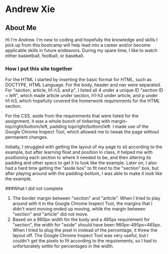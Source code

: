 # Andrew Xie

## About Me

Hi I'm Andrew. I'm new to coding and hopefully the knowledge and skills I pick up from this bootcamp will help lead into a career and/or become applicable skills in future endeavors. During my spare time, I like to watch either basketball, football, or baseball.

### How I put this site together

For the HTML I started by inserting the basic format for HTML, such as DOCTYPE, HTML Language. For the body, header and nav were separated. For "section, article, h1-h3, and p", I listed all 4 under a unique ID "section ID = left", which made article under section, h1-h3 under article, and p under h1-h3, which hopefully covered the homerwork requirements for the HTML section.

For the CSS, aside from the requirements that were listed for the assignment, it was a whole bunch of tinkering with margin-top/right/bottom/left, padding top/right/bottom/left. I made use of the Google Chrome Inspect Tool, which allowed me to tweak the page without permanent changes.

Initially, I struggled with getting the layout of my page to sit according to the example, but after learning float and position in class, it helped me with positioning each section to where it needed to be, and then altering its padding and other specs to get it to look like the example. Later on, I also had a hard time getting the "aside box" to fit next to the "section" box, but after playing around with the padding-bottom, I was able to make it look like the example.

###What I did not complete

1. The border margin between "section" and "article". When I tried to play around with it in the Google Chrome Inspect Tool, the margins that I didn't want moving ended up moving, while the margin between "section" and "article" did not move.
2. Based on a 960px width for the body and a 495px requirement for "section", the width for "aside" should have been 960px-495px=465px. When I tried to plug the pixel in instead of the percentage, it threw the layout off. The Google Chrome Inspect Tool was very useful, but I couldn't get the pixels to fit according to the requirements, so I had to unfortunately settle for percentages in the width.